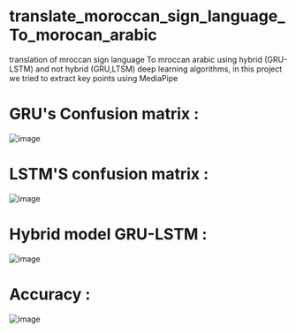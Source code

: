 # translate_moroccan_sign_language_To_morocan_arabic
translation of mroccan sign language To mroccan arabic using hybrid (GRU-LSTM) and not hybrid (GRU,LTSM) deep learning algorithms, in this project we tried to extract key points using MediaPipe
# GRU's Confusion matrix :
![image](https://github.com/haazelnuter/translate_moroccan_sign_language_To_morocan_arabic/assets/96618018/b4f50b95-eb08-4969-a7e3-6bacc781ab8b)
# LSTM'S confusion matrix :
![image](https://github.com/haazelnuter/translate_moroccan_sign_language_To_morocan_arabic/assets/96618018/c702d782-ecb3-4f6f-8146-4fa83ec1a6ee)
# Hybrid model GRU-LSTM :
![image](https://github.com/haazelnuter/translate_moroccan_sign_language_To_morocan_arabic/assets/96618018/b3107110-5bb7-4e29-b50e-d54b382bfecb)
# Accuracy :
![image](https://github.com/haazelnuter/translate_moroccan_sign_language_To_morocan_arabic/assets/96618018/974c6ab7-38f9-41a5-bfb9-cd952907b8f5)
